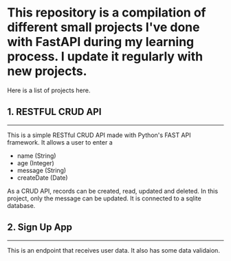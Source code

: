 # This repository is a compilation of different small projects I've done with FastAPI during my learning process. I update it regularly with new projects.

Here is a list of projects here.

## 1. RESTFUL CRUD API
---
This is a simple RESTful CRUD API made with Python's FAST API framework. It allows a user to enter a 
- name (String)
- age (Integer)
- message (String)
- createDate (Date)

As a CRUD API, records can be created, read, updated and deleted. In this project, only the message can be updated. It is connected to a sqlite database.

## 2. Sign Up App
---
This is an endpoint that receives user data. It also has some data validaion.
